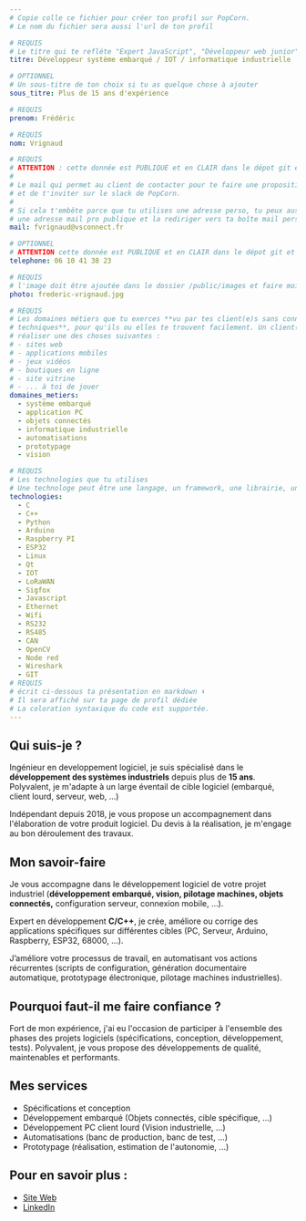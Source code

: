 ```yaml
---
# Copie colle ce fichier pour créer ton profil sur PopCorn.
# Le nom du fichier sera aussi l'url de ton profil

# REQUIS
# Le titre qui te refléte "Expert JavaScript", "Développeur web junior"
titre: Développeur système embarqué / IOT / informatique industrielle

# OPTIONNEL
# Un sous-titre de ton choix si tu as quelque chose à ajouter
sous_titre: Plus de 15 ans d'expérience

# REQUIS
prenom: Frédéric

# REQUIS
nom: Vrignaud

# REQUIS
# ATTENTION : cette donnée est PUBLIQUE et en CLAIR dans le dépot git et sur le site
#
# Le mail qui permet au client de contacter pour te faire une proposition de projet
# et de t'inviter sur le slack de PopCorn.
#
# Si cela t'embête parce que tu utilises une adresse perso, tu peux aussi te créer
# une adresse mail pro publique et la rediriger vers ta boîte mail perso
mail: fvrignaud@vsconnect.fr

# OPTIONNEL
# ATTENTION cette donnée est PUBLIQUE et en CLAIR dans le dépot git et sur le site
telephone: 06 10 41 38 23

# REQUIS
# l'image doit être ajoutée dans le dossier /public/images et faire moins de 100ko ! Sa hauteur affichée sur le site sera de 300px, elle s'adaptera comme elle peut au responsive avec du css.
photo: frederic-vrignaud.jpg

# REQUIS
# Les domaines métiers que tu exerces **vu par tes client(e)s sans connaissances
# techniques**, pour qu'ils ou elles te trouvent facilement. Un client(e) veut par exemple
# réaliser une des choses suivantes :
# - sites web
# - applications mobiles
# - jeux vidéos
# - boutiques en ligne
# - site vitrine
# - ... à toi de jouer
domaines_metiers:
  - système embarqué
  - application PC
  - objets connectés
  - informatique industrielle
  - automatisations
  - prototypage
  - vision

# REQUIS
# Les technologies que tu utilises
# Une technologe peut être une langage, un framework, une librairie, un CMS ...
technologies:
  - C
  - C++
  - Python
  - Arduino
  - Raspberry PI
  - ESP32
  - Linux
  - Qt
  - IOT
  - LoRaWAN
  - Sigfox
  - Javascript
  - Ethernet
  - Wifi
  - RS232
  - RS485
  - CAN
  - OpenCV
  - Node red
  - Wireshark
  - GIT
# REQUIS
# écrit ci-dessous ta présentation en markdown ⬇️
# Il sera affiché sur ta page de profil dédiée
# La coloration syntaxique du code est supportée.
---
```


## Qui suis-je ?

Ingénieur en developpement logiciel, je suis spécialisé dans le **développement des systèmes industriels** depuis plus de **15 ans**. Polyvalent, je m'adapte à un large éventail de cible logiciel (embarqué, client lourd, serveur, web, ...)

Indépendant depuis 2018, je vous propose un accompagnement dans l'élaboration de votre produit logiciel. Du devis à la réalisation, je m'engage au bon déroulement des travaux.

## Mon savoir-faire

Je vous accompagne dans le développement logiciel de votre projet industriel (**développement embarqué, vision, pilotage machines, objets connectés,** configuration serveur, connexion mobile, ...).

Expert en développement **C/C++**, je crée, améliore ou corrige des applications spécifiques sur différentes cibles (PC, Serveur, Arduino, Raspberry, ESP32, 68000, ...).

J’améliore votre processus de travail, en automatisant vos actions récurrentes (scripts de configuration, génération documentaire automatique, prototypage électronique, pilotage machines industrielles).

## Pourquoi faut-il me faire confiance ?

Fort de mon expérience, j'ai eu l'occasion de participer à l'ensemble des phases des projets logiciels (spécifications, conception, développement, tests). Polyvalent, je vous propose des développements de qualité, maintenables et performants.

## Mes services

- Spécifications et conception
- Développement embarqué (Objets connectés, cible spécifique, ...)
- Développement PC client lourd (Vision industrielle, ...)
- Automatisations (banc de production, banc de test, ...)
- Prototypage (réalisation, estimation de l'autonomie, ...)

## Pour en savoir plus :

- [Site Web](https://www.vsconnect.fr)
- [LinkedIn](https://www.linkedin.com/in/fr%C3%A9d%C3%A9ric-vrignaud-vsconnect-iouest-82a689154/#)
